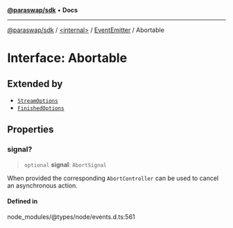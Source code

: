 [**@paraswap/sdk**](../../../../README.md) • **Docs**

***

[@paraswap/sdk](../../../../globals.md) / [\<internal\>](../../../README.md) / [EventEmitter](../README.md) / Abortable

# Interface: Abortable

## Extended by

- [`StreamOptions`](../../internal/interfaces/StreamOptions.md)
- [`FinishedOptions`](../../internal/interfaces/FinishedOptions.md)

## Properties

### signal?

> `optional` **signal**: `AbortSignal`

When provided the corresponding `AbortController` can be used to cancel an asynchronous action.

#### Defined in

node\_modules/@types/node/events.d.ts:561
